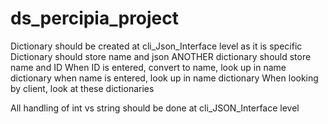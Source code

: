 # ds_percipia_project


Dictionary should be created at cli_Json_Interface level as it is specific
Dictionary should store name and json
ANOTHER dictionary should store name and ID
When ID is entered, convert to name, look up in name dictionary
when name is entered, look up in name dictionary
When looking by client, look at these dictionaries

All handling of int vs string should be done at cli_JSON_Interface level

